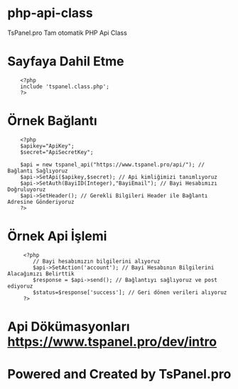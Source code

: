 # php-api-class
 TsPanel.pro Tam otomatik PHP Api Class

# Sayfaya Dahil Etme
  		<?php 
  		include 'tspanel.class.php';
  		?>

# Örnek Bağlantı

  		<?php
  		$apikey="ApiKey";
		$secret="ApiSecretKey";

		$api = new tspanel_api("https://www.tspanel.pro/api/"); // Bağlantı Sağlıyoruz
		$api->SetApi($apikey,$secret); // Api kimliğimizi tanımlıyoruz
		$api->SetAuth(BayiID(Integer),"BayiEmail"); // Bayi Hesabımızı Doğruluyoruz
		$api->SetHeader(); // Gerekli Bilgileri Header ile Bağlantı Adresine Gönderiyoruz
  		?>

# Örnek Api İşlemi
         <?php
         	// Bayi hesabımızın bilgilerini alıyoruz
			$api->SetAction('account'); // Bayi Hesabının Bilgilerini Alacağımızı Belirttik
			$response = $api->send(); // Bağlantıyı sağlıyoruz ve post ediyoruz
			$status=$response['success']; // Geri dönen verileri alıyoruz
         ?>
# Api Dökümasyonları https://www.tspanel.pro/dev/intro

# Powered and Created by TsPanel.pro
